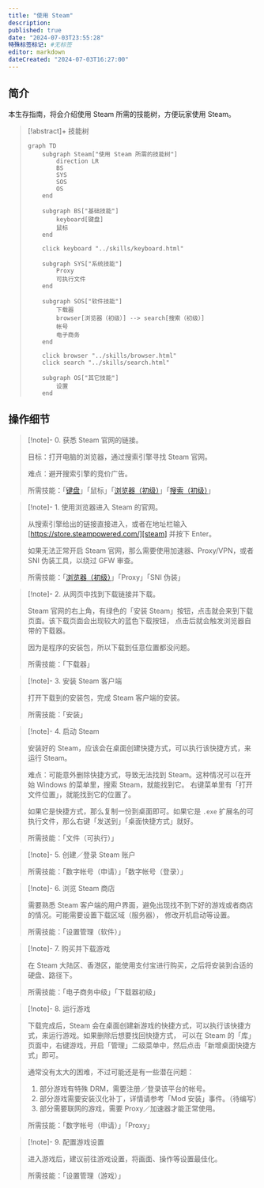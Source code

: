 ```yaml
---
title: "使用 Steam"
description:
published: true
date: "2024-07-03T23:55:28"
特殊标签标记: #无标签
editor: markdown
dateCreated: "2024-07-03T16:27:00"
---
```


## 简介

本生存指南，将会介绍使用 Steam 所需的技能树，方便玩家使用 Steam。

> [!abstract]+ 技能树
>
> ```mermaid
> graph TD
>     subgraph Steam["使用 Steam 所需的技能树"]
>         direction LR
>         BS
>         SYS
>         SOS
>         OS
>     end
>
>     subgraph BS["基础技能"]
>         keyboard[键盘]
>         鼠标
>     end
>
>     click keyboard "../skills/keyboard.html"
>
>     subgraph SYS["系统技能"]
>         Proxy
>         可执行文件
>     end
>
>     subgraph SOS["软件技能"]
>         下载器
>         browser[浏览器（初级）] --> search[搜索（初级）]
>         帐号
>         电子商务
>     end
>
>     click browser "../skills/browser.html"
>     click search "../skills/search.html"
>
>     subgraph OS["其它技能"]
>         设置
>     end
> ```

## 操作细节

> [!note]- 0. 获悉 Steam 官网的链接。
>
> 目标：打开电脑的浏览器，通过搜索引擎寻找 Steam 官网。
>
> 难点：避开搜索引擎的竞价广告。
>
> 所需技能：「[键盘](../skills/keyboard.md)」「鼠标」「[浏览器（初级）][browser]」「[搜索（初级）][search]」
>
> <!-- 之所以有键盘，是因为链接 -->

[browser]: ../skills/browser.md
[search]: ../skills/search.md

> [!note]- 1. 使用浏览器进入 Steam 的官网。
>
> 从搜索引擎给出的链接直接进入，或者在地址栏输入 [https://store.steampowered.com/][steam] 并按下 Enter。
>
> 如果无法正常开启 Steam 官网，那么需要使用加速器、Proxy/VPN，或者 SNI 伪装工具，以绕过 GFW 审查。
>
> 所需技能：「[浏览器（初级）][browser]」「Proxy」「SNI 伪装」

[steam]: https://store.steampowered.com/

> [!note]- 2. 从网页中找到下载链接并下载。
>
> Steam 官网的右上角，有绿色的「安装 Steam」按钮，点击就会来到下载页面。该下载页面会出现较大的蓝色下载按钮，
> 点击后就会触发浏览器自带的下载器。
>
> 因为是程序的安装包，所以下载到任意位置都没问题。
>
> 所需技能：「下载器」

> [!note]- 3. 安装 Steam 客户端
>
> 打开下载到的安装包，完成 Steam 客户端的安装。
>
> 所需技能：「安装」
>
> <!-- 打开下载的安装文件，按照提示进行安装。 -->
> <!-- 选择安装路径并完成安装。 -->

> [!note]- 4. 启动 Steam
>
> 安装好的 Steam，应该会在桌面创建快捷方式，可以执行该快捷方式，来运行 Steam。
>
> 难点：可能意外删除快捷方式，导致无法找到 Steam。这种情况可以在开始 Windows 的菜单里，搜索 Steam，就能找到它。
> 右键菜单里有「打开文件位置」，就能找到它的位置了。
>
> 如果它是快捷方式，那么复制一份到桌面即可。如果它是 `.exe` 扩展名的可执行文件，那么右键「发送到」「桌面快捷方式」就好。
>
> 所需技能：「文件（可执行）」

> [!note]- 5. 创建／登录 Steam 账户
>
> 所需技能：「数字帐号（申请）」「数字帐号（登录）」
>
> <!-- 打开已安装的 Steam 客户端，点击“创建新账户”。 -->
> <!-- 按照提示填写个人信息并完成注册。 -->
> <!-- 在 Steam 客户端中输入注册的账号和密码，点击“登录”。 -->

> [!note]- 6. 浏览 Steam 商店
>
> 需要熟悉 Steam 客户端的用户界面，避免出现找不到下好的游戏或者商店的情况。可能需要设置下载区域（服务器），
> 修改开机启动等设置。
>
> 所需技能：「设置管理（软件）」
>
> <!-- 登录后，点击“商店”标签页，可以浏览游戏、软件、DLC 等内容。 -->
> <!-- 使用搜索栏查找特定游戏或软件。 -->

> [!note]- 7. 购买并下载游戏
>
> 在 Steam 大陆区、香港区，能使用支付宝进行购买，之后将安装到合适的硬盘、路径下。
>
> 所需技能：「电子商务中级」「下载器初级」
>
> <!-- 找到想要购买的游戏，点击游戏页面上的“添加到购物车”按钮。 -->
> <!-- 点击购物车，进行结算并完成购买。 -->
> <!-- 完成购买后，游戏会自动下载到你的库中。 -->

> [!note]- 8. 运行游戏
>
> 下载完成后，Steam 会在桌面创建新游戏的快捷方式，可以执行该快捷方式，来运行游戏。如果删除后想要找回快捷方式，
> 可以在 Steam 的「库」页面中，右键游戏，开启「管理」二级菜单中，然后点击「新增桌面快捷方式」即可。
>
> 通常没有太大的困难，不过可能还是有一些潜在问题：
>
> 1.  部分游戏有特殊 DRM，需要注册／登录该平台的帐号。
> 2.  部分游戏需要安装汉化补丁，详情请参考「Mod 安装」事件。（待编写）
> 3.  部分需要联网的游戏，需要 Proxy／加速器才能正常使用。
>
> 所需技能：「数字帐号（申请）」「Proxy」
>
> <!-- 在 Steam 客户端中，点击“库”标签页，找到已购买的游戏。 -->
> <!-- 点击“安装”按钮，选择安装路径并开始安装。 -->
> <!-- 安装完成后，点击“运行”按钮即可开始游戏。 -->

> [!note]- 9. 配置游戏设置
>
> 进入游戏后，建议前往游戏设置，将画面、操作等设置最佳化。
>
> 所需技能：「设置管理（游戏）」
>
> <!-- 进入游戏后，根据需要调整游戏设置，如画质、控制键位、音效等。 -->
